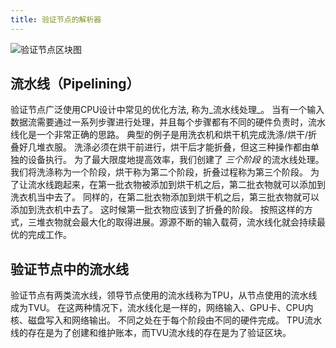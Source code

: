 ```yaml
---
title: 验证节点的解析器
---
```


![验证节点区块图](/img/validator.svg)

## 流水线（Pipelining）

验证节点广泛使用CPU设计中常见的优化方法, 称为_流水线处理_。 当有一个输入数据流需要通过一系列步骤进行处理，并且每个步骤都有不同的硬件负责时，流水线化是一个非常正确的思路。 典型的例子是用洗衣机和烘干机完成洗涤/烘干/折叠好几堆衣服。 洗涤必须在烘干前进行，烘干后才能折叠，但这三种操作都由单独的设备执行。 为了最大限度地提高效率，我们创建了 _三个阶段_ 的流水线处理。 我们将洗涤称为一个阶段，烘干称为第二个阶段，折叠过程称为第三个阶段。 为了让流水线跑起来，在第一批衣物被添加到烘干机之后，第二批衣物就可以添加到洗衣机当中去了。 同样的，在第二批衣物添加到烘干机之后，第三批衣物就可以添加到洗衣机中去了。 这时候第一批衣物应该到了折叠的阶段。 按照这样的方式，三堆衣物就会最大化的取得进展。源源不断的输入载荷，流水线化就会持续最优的完成工作。

## 验证节点中的流水线

验证节点有两类流水线，领导节点使用的流水线称为TPU，从节点使用的流水线成为TVU。 在这两种情况下，流水线化是一样的，网络输入、GPU卡、CPU内核、磁盘写入和网络输出。 不同之处在于每个阶段由不同的硬件完成。 TPU流水线的存在是为了创建和维护账本，而TVU流水线的存在是为了验证区块。
